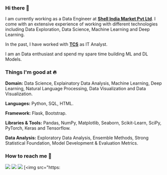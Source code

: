 ### Hi there 👋

I am currently working as a Data Engineer at [**Shell India Market Pvt Ltd**](https://www.shell.in). I come with an extensive experience of working with different technologies including Data Exploration, Data Science, Machine Learning and Deep Learning.

In the past, I have worked with [**TCS**](https://www.tcs.com/) as IT Analyst. 

I am an Data enthusiast and spend my spare time building ML and DL Models.


### Things I'm good at :fire:

**Domain:** Data Science, Explainatory Data Analysis, Machine Learning, Deep Learning, Natural Language Processing, Data Visualization and Data Visualization.

**Languages:**  Python, SQL, HTML.

**Framework:** Flask, Bootstrap.

**Libraries & Tools:** Pandas, NumPy, Matplotlib, Seaborn, Scikit-Learn, SciPy, PyTorch, Keras and Tensorflow.

**Data Analysis:** Exploratory Data Analysis, Ensemble Methods, Strong Statistical Foundation, Model Development & Evaluation Metrics.

### How to reach me 📱

[<img target="_blank" src="https://img.icons8.com/cotton/64/000000/whatsapp--v4.png"/>](https://wa.me/919035828125) [<img target="_blank" src="https://img.icons8.com/doodle/64/000000/linkedin-circled.png"/>](https://www.linkedin.com/in/hargurjeet/) [<img target="_blank" src="https://img.icons8.com/dusk/64/000000/domain.png"/>](https://gurjeet333.medium.com/) [<img src="https:
